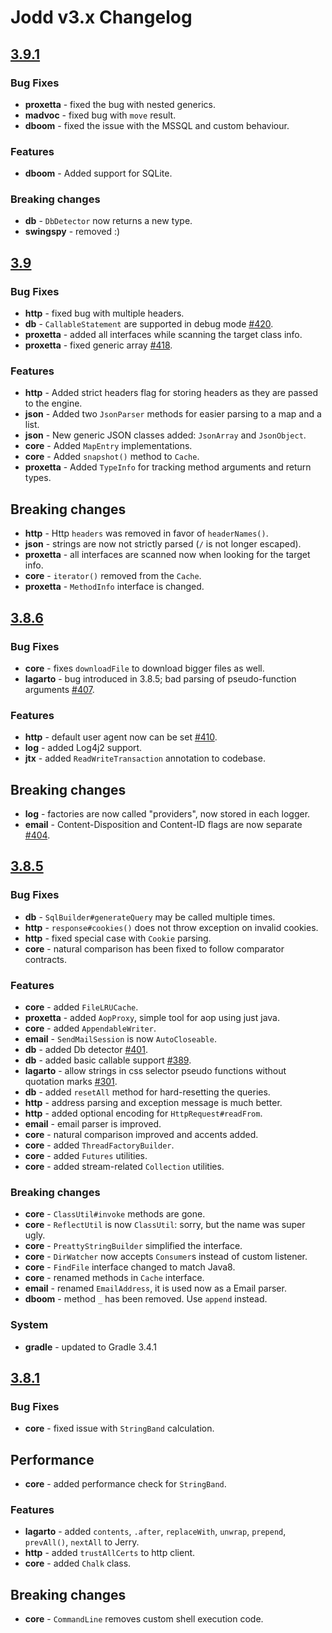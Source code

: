 # Jodd v3.x Changelog

## [3.9.1](https://github.com/oblac/jodd/compare/v3.9...3.9.1)

### Bug Fixes

+ **proxetta** - fixed the bug with nested generics.
+ **madvoc** - fixed bug with `move` result.
+ **dboom** - fixed the issue with the MSSQL and custom behaviour.

### Features

+ **dboom** - Added support for SQLite.

### Breaking changes

+ **db** - `DbDetector` now returns a new type.
+ **swingspy** - removed :)

## [3.9](https://github.com/oblac/jodd/compare/v3.8.6...3.9)

### Bug Fixes

+ **http** - fixed bug with multiple headers.
+ **db** - `CallableStatement` are supported in debug mode [#420](https://github.com/oblac/jodd/issues/420).
+ **proxetta** - added all interfaces while scanning the target class info.
+ **proxetta** - fixed generic array [#418](https://github.com/oblac/jodd/issues/418).

### Features

+ **http** - Added strict headers flag for storing headers as they are passed to the engine.
+ **json** - Added two `JsonParser` methods for easier parsing to a map and a list.
+ **json** - New generic JSON classes added: `JsonArray` and `JsonObject`.
+ **core** - Added `MapEntry` implementations.
+ **core** - Added `snapshot()` method to `Cache`.
+ **proxetta** - Added `TypeInfo` for tracking method arguments and return types.

## Breaking changes

+ **http** - Http `headers` was removed in favor of `headerNames()`.
+ **json** - strings are now not strictly parsed (`/` is not longer escaped).
+ **proxetta** - all interfaces are scanned now when looking for the target info.
+ **core** - `iterator()` removed from the `Cache`.
+ **proxetta** - `MethodInfo` interface is changed.

## [3.8.6](https://github.com/oblac/jodd/compare/v3.8.5...3.8.6)

### Bug Fixes

+ **core** - fixes `downloadFile` to download bigger files as well.
+ **lagarto** - bug introduced in 3.8.5; bad parsing of pseudo-function arguments [#407](https://github.com/oblac/jodd/issues/407).

### Features

+ **http** - default user agent now can be set [#410](https://github.com/oblac/jodd/pull/410).
+ **log** - added Log4j2 support.
+ **jtx** - added `ReadWriteTransaction` annotation to codebase.

## Breaking changes

+ **log** - factories are now called "providers", now stored in each logger.
+ **email** - Content-Disposition and Content-ID flags are now separate [#404](https://github.com/oblac/jodd/issues/404).


## [3.8.5](https://github.com/oblac/jodd/compare/v3.8.1...v3.8.5)

### Bug Fixes

+ **db** - `SqlBuilder#generateQuery` may be called multiple times.
+ **http** - `response#cookies()` does not throw exception on invalid cookies.
+ **http** - fixed special case with `Cookie` parsing.
+ **core** - natural comparison has been fixed to follow comparator contracts.

### Features

+ **core** - added `FileLRUCache`.
+ **proxetta** - added `AopProxy`, simple tool for aop using just java.
+ **core** - added `AppendableWriter`.
+ **email** - `SendMailSession` is now `AutoCloseable`.
+ **db** - added Db detector [#401](https://github.com/oblac/jodd/issues/401).
+ **db** - added basic callable support [#389](https://github.com/oblac/jodd/issues/389).
+ **lagarto** - allow strings in css selector pseudo functions without quotation marks [#301](https://github.com/oblac/jodd/issues/301).
+ **db** - added `resetAll` method for hard-resetting the queries.
+ **http** - address parsing and exception message is much better.
+ **http** - added optional encoding for `HttpRequest#readFrom`.
+ **email** - email parser is improved.
+ **core** - natural comparison improved and accents added.
+ **core** - added `ThreadFactoryBuilder`.
+ **core** - added `Futures` utilities.
+ **core** - added stream-related `Collection` utilities.

### Breaking changes

+ **core** - `ClassUtil#invoke` methods are gone.
+ **core** - `ReflectUtil` is now `ClassUtil`: sorry, but the name was super ugly.
+ **core** - `PreattyStringBuilder` simplified the interface.
+ **core** - `DirWatcher` now accepts `Consumer`s instead of custom listener.
+ **core** - `FindFile` interface changed to match Java8.
+ **core** - renamed methods in `Cache` interface.
+ **email** - renamed `EmailAddress`, it is used now as a Email parser.
+ **dboom** - method `_` has been removed. Use `append` instead.

### System

+ **gradle** - updated to Gradle 3.4.1


## [3.8.1](https://github.com/oblac/jodd/compare/v3.8.0...v3.8.1)

### Bug Fixes

+ **core** - fixed issue with `StringBand` calculation.

## Performance

+ **core** - added performance check for `StringBand`.

### Features

+ **lagarto** - added `contents`, `.after`, `replaceWith`, `unwrap`, `prepend`, `prevAll()`, `nextAll` to Jerry.
+ **http** - added `trustAllCerts` to http client.
+ **core** - added `Chalk` class.

## Breaking changes

+ **core** - `CommandLine` removes custom shell execution code.
